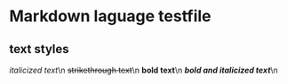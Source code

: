 # Markdown laguage testfile #
text styles
----------
_italicized text_\n
~~strikethrough text~~\n
__bold text__\n
___bold and italicized text___\n


